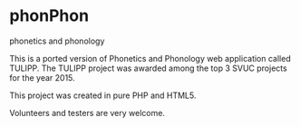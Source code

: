 # phonPhon
phonetics and phonology

This is a ported version of Phonetics and Phonology web application called TULIPP. 
The TULIPP project was awarded among the top 3 SVUC projects for the year 2015.

This project was created in pure PHP and HTML5. 

Volunteers and testers are very welcome. 
